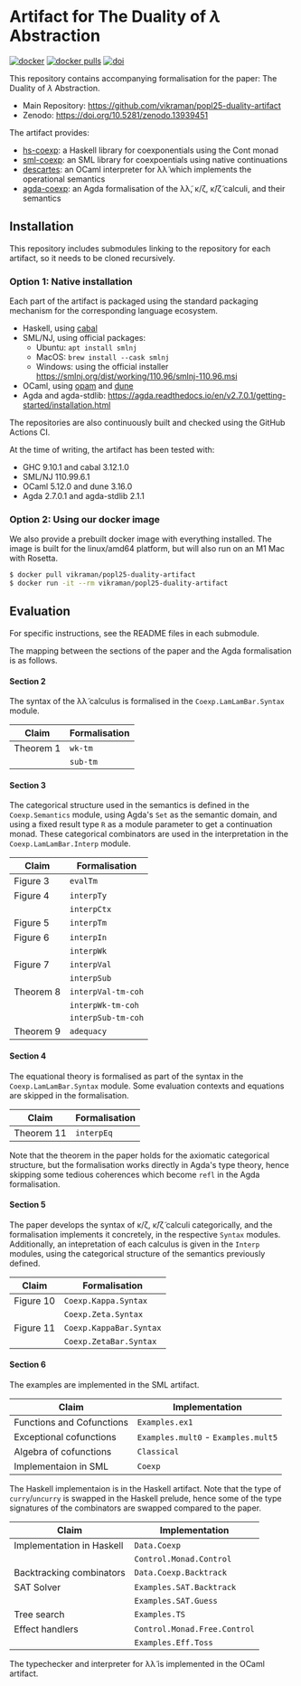 # Artifact for The Duality of $\lambda$ Abstraction

[![docker](https://github.com/vikraman/popl25-duality-artifact/actions/workflows/docker.yml/badge.svg)](https://github.com/vikraman/popl25-duality-artifact/actions/workflows/docker.yml)
[![docker pulls](https://img.shields.io/docker/pulls/vikraman/popl25-duality-artifact.svg)](https://hub.docker.com/r/vikraman/popl25-duality-artifact)
[![doi](https://zenodo.org/badge/DOI/10.5281/zenodo.13939451.svg)](https://doi.org/10.5281/zenodo.13939451)

This repository contains accompanying formalisation for the paper: The Duality of $\lambda$ Abstraction.

- Main Repository: https://github.com/vikraman/popl25-duality-artifact
- Zenodo: https://doi.org/10.5281/zenodo.13939451

The artifact provides:

- [hs-coexp](https://github.com/vikraman/hs-coexp): a Haskell library for coexponentials using the Cont monad
- [sml-coexp](https://github.com/vikraman/sml-coexp): an SML library for coexpoentials using native continuations
- [descartes](https://github.com/vikraman/descartes): an OCaml interpreter for λλ̃ which implements the operational semantics
- [agda-coexp](https://github.com/vikraman/agda-coexp): an Agda formalisation of the λλ̃, κ/ζ, κ̃/ζ̃ calculi, and their semantics

## Installation

This repository includes submodules linking to the repository for each artifact, so it needs to be cloned recursively.

### Option 1: Native installation

Each part of the artifact is packaged using the standard packaging mechanism for the corresponding language ecosystem.

- Haskell, using [cabal](https://www.haskell.org/cabal/)
- SML/NJ, using official packages:
  - Ubuntu: `apt install smlnj`
  - MacOS:  `brew install --cask smlnj`
  - Windows: using the official installer https://smlnj.org/dist/working/110.96/smlnj-110.96.msi
- OCaml, using [opam](https://ocaml.org/install) and [dune](https://dune.build/install)
- Agda and agda-stdlib: https://agda.readthedocs.io/en/v2.7.0.1/getting-started/installation.html

The repositories are also continuously built and checked using the GitHub Actions CI.

At the time of writing, the artifact has been tested with:

- GHC 9.10.1 and cabal 3.12.1.0
- SML/NJ 110.99.6.1
- OCaml 5.12.0 and dune 3.16.0
- Agda 2.7.0.1 and agda-stdlib 2.1.1

### Option 2: Using our docker image

We also provide a prebuilt docker image with everything installed.
The image is built for the linux/amd64 platform, but will also run on an M1 Mac with Rosetta.

```sh
$ docker pull vikraman/popl25-duality-artifact
$ docker run -it --rm vikraman/popl25-duality-artifact
```

## Evaluation

For specific instructions, see the README files in each submodule.

The mapping between the sections of the paper and the Agda formalisation is as follows.

#### Section 2

The syntax of the λλ̃ calculus is formalised in the `Coexp.LamLamBar.Syntax` module.

| Claim     | Formalisation |
| --------- | ------------- |
| Theorem 1 | `wk-tm`       |
|           | `sub-tm`      |

#### Section 3

The categorical structure used in the semantics is defined in the `Coexp.Semantics` module,
using Agda's `Set` as the semantic domain,
and using a fixed result type `R` as a module parameter to get a continuation monad.
These categorical combinators are used in the interpretation in the `Coexp.LamLamBar.Interp` module.

| Claim     | Formalisation      |
| --------- | ------------------ |
| Figure 3  | `evalTm`           |
| Figure 4  | `interpTy`         |
|           | `interpCtx`        |
| Figure 5  | `interpTm`         |
| Figure 6  | `interpIn`         |
|           | `interpWk`         |
| Figure 7  | `interpVal`        |
|           | `interpSub`        |
| Theorem 8 | `interpVal-tm-coh` |
|           | `interpWk-tm-coh`  |
|           | `interpSub-tm-coh` |
| Theorem 9 | `adequacy`         |

#### Section 4

The equational theory is formalised as part of the syntax in the `Coexp.LamLamBar.Syntax` module.
Some evaluation contexts and equations are skipped in the formalisation.

| Claim      | Formalisation |
| ---------- | ------------- |
| Theorem 11 | `interpEq`    |

Note that the theorem in the paper holds for the axiomatic categorical structure,
but the formalisation works directly in Agda's type theory,
hence skipping some tedious coherences which become `refl` in the Agda formalisation.

#### Section 5

The paper develops the syntax of κ/ζ, κ̃/ζ̃ calculi categorically,
and the formalisation implements it concretely, in the respective `Syntax` modules.
Additionally, an intepretation of each calculus is given in the `Interp` modules,
using the categorical structure of the semantics previously defined.

| Claim     | Formalisation           |
| --------- | ----------------------- |
| Figure 10 | `Coexp.Kappa.Syntax`    |
|           | `Coexp.Zeta.Syntax`     |
| Figure 11 | `Coexp.KappaBar.Syntax` |
|           | `Coexp.ZetaBar.Syntax`  |

#### Section 6

The examples are implemented in the SML artifact.

| Claim                     | Implementation                      |
| ------------------------- | ----------------------------------- |
| Functions and Cofunctions | `Examples.ex1`                      |
| Exceptional cofunctions   | `Examples.mult0` - `Examples.mult5` |
| Algebra of cofunctions    | `Classical`                         |
| Implementaion in SML      | `Coexp`                             |

The Haskell implementaion is in the Haskell artifact.
Note that the type of `curry`/`uncurry` is swapped in the Haskell prelude,
hence some of the type signatures of the combinators are swapped compared to the paper.

| Claim                     | Implementation               |
| ------------------------- | ---------------------------- |
| Implementation in Haskell | `Data.Coexp`                 |
|                           | `Control.Monad.Control`      |
| Backtracking combinators  | `Data.Coexp.Backtrack`       |
| SAT Solver                | `Examples.SAT.Backtrack`     |
|                           | `Examples.SAT.Guess`         |
| Tree search               | `Examples.TS`                |
| Effect handlers           | `Control.Monad.Free.Control` |
|                           | `Examples.Eff.Toss`          |

The typechecker and interpreter for λλ̃ is implemented in the OCaml artifact.
